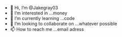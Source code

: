 - 👋 Hi, I’m @Jakegray03
- 👀 I’m interested in ...money
- 🌱 I’m currently learning ...code
- 💞️ I’m looking to collaborate on ...whatever possible 
- 📫 How to reach me ...email adress

<!---
Jakegray03/Jakegray03 is a ✨ special ✨ repository because its `README.md` (this file) appears on your GitHub profile.
You can click the Preview link to take a look at your changes.
--->
